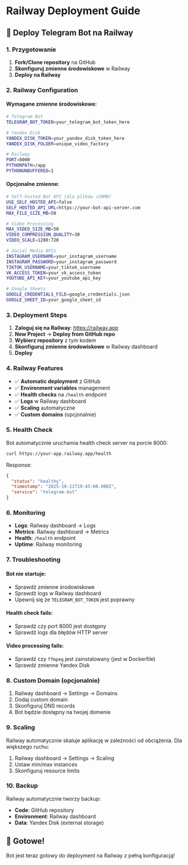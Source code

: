 # Railway Deployment Guide

## 🚀 Deploy Telegram Bot na Railway

### 1. Przygotowanie

1. **Fork/Clone repository** na GitHub
2. **Skonfiguruj zmienne środowiskowe** w Railway
3. **Deploy na Railway**

### 2. Railway Configuration

#### Wymagane zmienne środowiskowe:

```bash
# Telegram Bot
TELEGRAM_BOT_TOKEN=your_telegram_bot_token_here

# Yandex Disk
YANDEX_DISK_TOKEN=your_yandex_disk_token_here
YANDEX_DISK_FOLDER=unique_video_factory

# Railway
PORT=8000
PYTHONPATH=/app
PYTHONUNBUFFERED=1
```

#### Opcjonalne zmienne:

```bash
# Self-hosted Bot API (dla plików >20MB)
USE_SELF_HOSTED_API=false
SELF_HOSTED_API_URL=https://your-bot-api-server.com
MAX_FILE_SIZE_MB=50

# Video Processing
MAX_VIDEO_SIZE_MB=50
VIDEO_COMPRESSION_QUALITY=30
VIDEO_SCALE=1280:720

# Social Media APIs
INSTAGRAM_USERNAME=your_instagram_username
INSTAGRAM_PASSWORD=your_instagram_password
TIKTOK_USERNAME=your_tiktok_username
VK_ACCESS_TOKEN=your_vk_access_token
YOUTUBE_API_KEY=your_youtube_api_key

# Google Sheets
GOOGLE_CREDENTIALS_FILE=google_credentials.json
GOOGLE_SHEET_ID=your_google_sheet_id
```

### 3. Deployment Steps

1. **Zaloguj się na Railway**: https://railway.app
2. **New Project** → **Deploy from GitHub repo**
3. **Wybierz repository** z tym kodem
4. **Skonfiguruj zmienne środowiskowe** w Railway dashboard
5. **Deploy**

### 4. Railway Features

- ✅ **Automatic deployment** z GitHub
- ✅ **Environment variables** management
- ✅ **Health checks** na `/health` endpoint
- ✅ **Logs** w Railway dashboard
- ✅ **Scaling** automatyczne
- ✅ **Custom domains** (opcjonalnie)

### 5. Health Check

Bot automatycznie uruchamia health check server na porcie 8000:

```bash
curl https://your-app.railway.app/health
```

Response:
```json
{
  "status": "healthy",
  "timestamp": "2025-10-21T19:45:00.000Z",
  "service": "telegram-bot"
}
```

### 6. Monitoring

- **Logs**: Railway dashboard → Logs
- **Metrics**: Railway dashboard → Metrics
- **Health**: `/health` endpoint
- **Uptime**: Railway monitoring

### 7. Troubleshooting

#### Bot nie startuje:
- Sprawdź zmienne środowiskowe
- Sprawdź logs w Railway dashboard
- Upewnij się że `TELEGRAM_BOT_TOKEN` jest poprawny

#### Health check fails:
- Sprawdź czy port 8000 jest dostępny
- Sprawdź logs dla błędów HTTP server

#### Video processing fails:
- Sprawdź czy `ffmpeg` jest zainstalowany (jest w Dockerfile)
- Sprawdź zmienne Yandex Disk

### 8. Custom Domain (opcjonalnie)

1. Railway dashboard → Settings → Domains
2. Dodaj custom domain
3. Skonfiguruj DNS records
4. Bot będzie dostępny na twojej domenie

### 9. Scaling

Railway automatycznie skaluje aplikację w zależności od obciążenia. Dla większego ruchu:

1. Railway dashboard → Settings → Scaling
2. Ustaw min/max instances
3. Skonfiguruj resource limits

### 10. Backup

Railway automatycznie tworzy backup:
- **Code**: GitHub repository
- **Environment**: Railway dashboard
- **Data**: Yandex Disk (external storage)

## 🎯 Gotowe!

Bot jest teraz gotowy do deployment na Railway z pełną konfiguracją!
